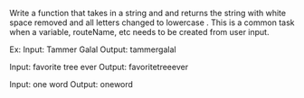 Write a function that takes in a string and and returns the string with white space removed and all letters changed to lowercase . This is a common task when a variable, routeName, etc needs to be created from user input.

Ex:
Input: Tammer Galal
Output: tammergalal

Input:    favorite tree    ever
Output: favoritetreeever

Input: one word
Output: oneword